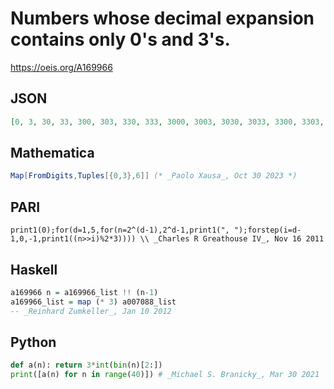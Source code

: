 # Numbers whose decimal expansion contains only 0's and 3's\.
https://oeis.org/A169966
## JSON
```JSON
[0, 3, 30, 33, 300, 303, 330, 333, 3000, 3003, 3030, 3033, 3300, 3303, 3330, 3333, 30000, 30003, 30030, 30033, 30300, 30303, 30330, 30333, 33000, 33003, 33030, 33033, 33300, 33303, 33330, 33333, 300000, 300003, 300030, 300033, 300300, 300303, 300330, 300333]
```
## Mathematica
```Mathematica
Map[FromDigits,Tuples[{0,3},6]] (* _Paolo Xausa_, Oct 30 2023 *)
```
## PARI
```PARI
print1(0);for(d=1,5,for(n=2^(d-1),2^d-1,print1(", ");forstep(i=d-1,0,-1,print1((n>>i)%2*3)))) \\ _Charles R Greathouse IV_, Nov 16 2011
```
## Haskell
```Haskell
a169966 n = a169966_list !! (n-1)
a169966_list = map (* 3) a007088_list
-- _Reinhard Zumkeller_, Jan 10 2012
```
## Python
```Python
def a(n): return 3*int(bin(n)[2:])
print([a(n) for n in range(40)]) # _Michael S. Branicky_, Mar 30 2021
```
